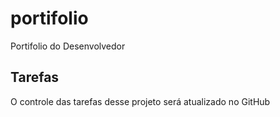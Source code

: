 # portifolio
Portifolio do Desenvolvedor

## Tarefas

O controle das tarefas desse projeto será atualizado no GitHub
